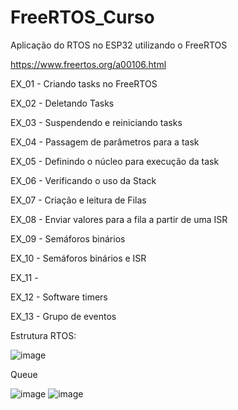 # FreeRTOS_Curso
Aplicação do RTOS no ESP32 utilizando o FreeRTOS

https://www.freertos.org/a00106.html

EX_01 - Criando tasks no FreeRTOS

EX_02 - Deletando Tasks

EX_03 - Suspendendo e reiniciando tasks

EX_04 - Passagem de parâmetros para a task

EX_05 - Definindo o núcleo para execução da task

EX_06 - Verificando o uso da Stack

EX_07 - Criação e leitura de Filas

EX_08 - Enviar valores para a fila a partir de uma ISR

EX_09 - Semáforos binários

EX_10 - Semáforos binários e ISR

EX_11 - 

EX_12 - Software timers

EX_13 - Grupo de eventos


Estrutura RTOS:

![image](https://user-images.githubusercontent.com/95059305/163687209-56607c23-6851-4b39-8804-7c4fe60461a9.png)

Queue

![image](https://user-images.githubusercontent.com/95059305/163687231-d71ccf13-d5b5-4302-a0e1-0a2582552d61.png)
![image](https://user-images.githubusercontent.com/95059305/163687236-0f01c460-b2bb-4cf3-b729-61f43b086bed.png)

